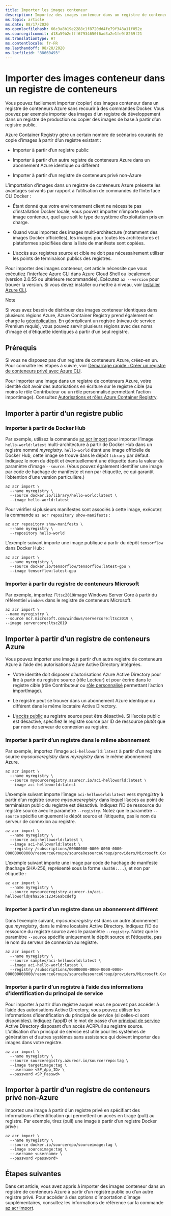 ```yaml
---
title: Importer les images conteneur
description: Importez des images conteneur dans un registre de conteneurs Azure à l’aide d’API Azure sans avoir à exécuter de commandes Docker.
ms.topic: article
ms.date: 08/17/2020
ms.openlocfilehash: 66c3a8b19e2288c1f8720dd4fe79f348a11f052e
ms.sourcegitcommit: d18a59b2efff67934650f6ad3a2e1fe9f8269f21
ms.translationtype: HT
ms.contentlocale: fr-FR
ms.lasthandoff: 08/20/2020
ms.locfileid: "88660493"
---
```

# <a name="import-container-images-to-a-container-registry"></a>Importer des images conteneur dans un registre de conteneurs

Vous pouvez facilement importer (copier) des images conteneur dans un registre de conteneurs Azure sans recourir à des commandes Docker. Vous pouvez par exemple importer des images d’un registre de développement dans un registre de production ou copier des images de base à partir d’un registre public.

Azure Container Registry gère un certain nombre de scénarios courants de copie d’images à partir d’un registre existant :

* Importer à partir d’un registre public

* Importer à partir d’un autre registre de conteneurs Azure dans un abonnement Azure identique ou différent

* Importer à partir d’un registre de conteneurs privé non-Azure

L’importation d’images dans un registre de conteneurs Azure présente les avantages suivants par rapport à l’utilisation de commandes de l’interface CLI Docker :

* Étant donné que votre environnement client ne nécessite pas d’installation Docker locale, vous pouvez importer n’importe quelle image conteneur, quel que soit le type de système d’exploitation pris en charge.

* Quand vous importez des images multi-architecture (notamment des images Docker officielles), les images pour toutes les architectures et plateformes spécifiées dans la liste de manifeste sont copiées.

* L’accès aux registres source et cible ne doit pas nécessairement utiliser les points de terminaison publics des registres.

Pour importer des images conteneur, cet article nécessite que vous exécutiez l’interface Azure CLI dans Azure Cloud Shell ou localement (version 2.0.55 ou ultérieure recommandée). Exécutez `az --version` pour trouver la version. Si vous devez installer ou mettre à niveau, voir [Installer Azure CLI][azure-cli].

> [!NOTE]
> Si vous avez besoin de distribuer des images conteneur identiques dans plusieurs régions Azure, Azure Container Registry prend également en charge la [géoréplication](container-registry-geo-replication.md). En géoréplicant un registre (niveau de service Premium requis), vous pouvez servir plusieurs régions avec des noms d’image et d’étiquette identiques à partir d’un seul registre.
>

## <a name="prerequisites"></a>Prérequis

Si vous ne disposez pas d’un registre de conteneurs Azure, créez-en un. Pour connaître les étapes à suivre, voir [Démarrage rapide : Créer un registre de conteneurs privé avec Azure CLI](container-registry-get-started-azure-cli.md).

Pour importer une image dans un registre de conteneurs Azure, votre identité doit avoir des autorisations en écriture sur le registre cible (au moins le rôle Contributeur ou un rôle personnalisé permettant l’action importimage). Consultez [Autorisations et rôles Azure Container Registry](container-registry-roles.md#custom-roles). 

## <a name="import-from-a-public-registry"></a>Importer à partir d’un registre public

### <a name="import-from-docker-hub"></a>Importer à partir de Docker Hub

Par exemple, utilisez la commande [az acr import][az-acr-import] pour importer l’image `hello-world:latest` multi-architecture à partir de Docker Hub dans un registre nommé *myregistry*. `hello-world` étant une image officielle de Docker Hub, cette image se trouve dans le dépôt `library` par défaut. Indiquez le nom du dépôt et éventuellement une étiquette dans la valeur du paramètre d’image `--source`. (Vous pouvez également identifier une image par code de hachage de manifeste et non par étiquette, ce qui garantit l’obtention d’une version particulière.)
 
```azurecli
az acr import \
  --name myregistry \
  --source docker.io/library/hello-world:latest \
  --image hello-world:latest
```

Pour vérifier si plusieurs manifestes sont associés à cette image, exécutez la commande `az acr repository show-manifests` :

```azurecli
az acr repository show-manifests \
  --name myregistry \
  --repository hello-world
```

L’exemple suivant importe une image publique à partir du dépôt `tensorflow` dans Docker Hub :

```azurecli
az acr import \
  --name myregistry \
  --source docker.io/tensorflow/tensorflow:latest-gpu \
  --image tensorflow:latest-gpu
```

### <a name="import-from-microsoft-container-registry"></a>Importer à partir du registre de conteneurs Microsoft

Par exemple, importez l’`ltsc2019`image Windows Server Core à partir du référentiel `windows` dans le registre de conteneurs Microsoft.

```azurecli
az acr import \
--name myregistry \
--source mcr.microsoft.com/windows/servercore:ltsc2019 \
--image servercore:ltsc2019
```

## <a name="import-from-another-azure-container-registry"></a>Importer à partir d’un registre de conteneurs Azure

Vous pouvez importer une image à partir d’un autre registre de conteneurs Azure à l’aide des autorisations Azure Active Directory intégrées.

* Votre identité doit disposer d’autorisations Azure Active Directory pour lire à partir du registre source (rôle Lecteur) et pour écrire dans le registre cible (rôle Contributeur ou [rôle personnalisé](container-registry-roles.md#custom-roles) permettant l’action importImage).

* Le registre peut se trouver dans un abonnement Azure identique ou différent dans le même locataire Active Directory.

* L’[accès public](container-registry-access-selected-networks.md#disable-public-network-access) au registre source peut être désactivé. Si l’accès public est désactivé, spécifiez le registre source par ID de ressource plutôt que par nom de serveur de connexion au registre.

### <a name="import-from-a-registry-in-the-same-subscription"></a>Importer à partir d’un registre dans le même abonnement

Par exemple, importez l’image `aci-helloworld:latest` à partir d’un registre source *mysourceregistry* dans *myregistry* dans le même abonnement Azure.

```azurecli
az acr import \
  --name myregistry \
  --source mysourceregistry.azurecr.io/aci-helloworld:latest \
  --image aci-helloworld:latest
```

L’exemple suivant importe l’image `aci-helloworld:latest` vers *myregistry* à partir d’un registre source *mysourceregistry* dans lequel l’accès au point de terminaison public du registre est désactivé. Indiquez l’ID de ressource du registre source avec le paramètre `--registry`. Notez que le paramètre `--source` spécifie uniquement le dépôt source et l’étiquette, pas le nom du serveur de connexion au registre.

```azurecli
az acr import \
  --name myregistry \
  --source aci-helloworld:latest \
  --image aci-helloworld:latest \
  --registry /subscriptions/00000000-0000-0000-0000-000000000000/resourceGroups/sourceResourceGroup/providers/Microsoft.ContainerRegistry/registries/mysourceregistry
```

L’exemple suivant importe une image par code de hachage de manifeste (hachage SHA-256, représenté sous la forme `sha256:...`), et non par étiquette :

```azurecli
az acr import \
  --name myregistry \
  --source mysourceregistry.azurecr.io/aci-helloworld@sha256:123456abcdefg 
```

### <a name="import-from-a-registry-in-a-different-subscription"></a>Importer à partir d’un registre dans un abonnement différent

Dans l’exemple suivant, *mysourceregistry* est dans un autre abonnement que *myregistry*, dans le même locataire Active Directory. Indiquez l’ID de ressource du registre source avec le paramètre `--registry`. Notez que le paramètre `--source` spécifie uniquement le dépôt source et l’étiquette, pas le nom du serveur de connexion au registre.

```azurecli
az acr import \
  --name myregistry \
  --source samples/aci-helloworld:latest \
  --image aci-hello-world:latest \
  --registry /subscriptions/00000000-0000-0000-0000-000000000000/resourceGroups/sourceResourceGroup/providers/Microsoft.ContainerRegistry/registries/mysourceregistry
```

### <a name="import-from-a-registry-using-service-principal-credentials"></a>Importer à partir d’un registre à l’aide des informations d’identification du principal de service

Pour importer à partir d’un registre auquel vous ne pouvez pas accéder à l’aide des autorisations Active Directory, vous pouvez utiliser les informations d’identification du principal de service (si celles-ci sont disponibles). Indiquez l’appID et le mot de passe d’un [principal de service](container-registry-auth-service-principal.md) Active Directory disposant d’un accès ACRPull au registre source. L’utilisation d’un principal de service est utile pour les systèmes de génération et d’autres systèmes sans assistance qui doivent importer des images dans votre registre.

```azurecli
az acr import \
  --name myregistry \
  --source sourceregistry.azurecr.io/sourcerrepo:tag \
  --image targetimage:tag \
  --username <SP_App_ID> \
  –-password <SP_Passwd>
```

## <a name="import-from-a-non-azure-private-container-registry"></a>Importer à partir d’un registre de conteneurs privé non-Azure

Importez une image à partir d’un registre privé en spécifiant des informations d’identification qui permettent un accès en tirage (pull) au registre. Par exemple, tirez (pull) une image à partir d’un registre Docker privé : 

```azurecli
az acr import \
  --name myregistry \
  --source docker.io/sourcerepo/sourceimage:tag \
  --image sourceimage:tag \
  --username <username> \
  --password <password>
```

## <a name="next-steps"></a>Étapes suivantes

Dans cet article, vous avez appris à importer des images conteneur dans un registre de conteneurs Azure à partir d’un registre public ou d’un autre registre privé. Pour accéder à des options d’importation d’image supplémentaires, consultez les informations de référence sur la commande [az acr import][az-acr-import]. 


<!-- LINKS - Internal -->
[az-login]: /cli/azure/reference-index#az-login
[az-acr-import]: /cli/azure/acr#az-acr-import
[azure-cli]: /cli/azure/install-azure-cli
